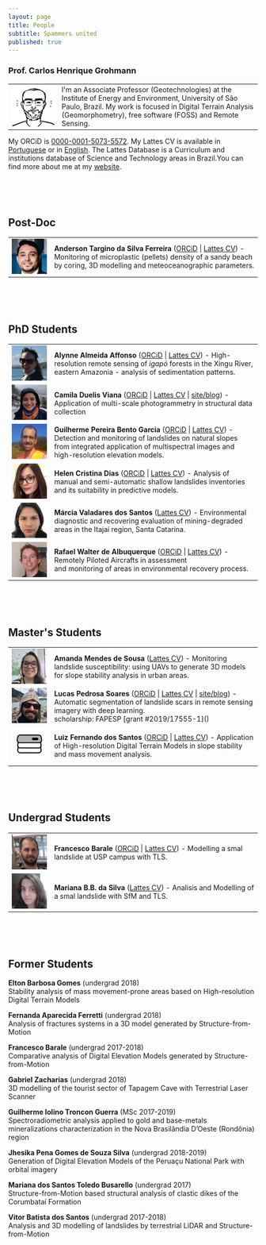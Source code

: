 ```yaml
---
layout: page
title: People
subtitle: Spammers united
published: true
---
```


### Prof. Carlos Henrique Grohmann

<table class="table-borderless" style="width:100%">
  <tr>
    <td width="20%"> <img src="/img/people/doodle_crop25.jpg" class="img-circle" width="99%"> </td>
    <td width="80%"> I'm an Associate Professor (Geotechnologies) at the Institute of Energy and Environment, University of São Paulo, Brazil. My work is focused in Digital Terrain Analysis (Geomorphometry), free software (FOSS) and Remote Sensing. </td> 
  </tr>
</table>

My ORCiD is [0000-0001-5073-5572](http://orcid.org/0000-0001-5073-5572). My Lattes CV is available in [Portuguese](http://lattes.cnpq.br/5846052449613692) or in [English](http://buscatextual.cnpq.br/buscatextual/visualizacv.do?metodo=apresentar&id=K4769337Z5&idiomaExibicao=2). The Lattes Database is a Curriculum and institutions database of Science and Technology areas in Brazil.You can find more about me at my [website](http://carlosgrohmann.com).


&nbsp;

&nbsp;

## Post-Doc

<table class="table-borderless" style="width:100%">
  <tr>
    <td width="17%"> <img src="/img/people/anderson.jpg" class="img-circle" width="99%"> </td>
    <td width="83%"> <b>Anderson Targino da Silva Ferreira</b> (<a href="http://orcid.org/0000-0002-0440-6273">ORCiD</a> | <a href="http://lattes.cnpq.br/2987031006640819">Lattes CV</a>) - Monitoring of microplastic (pellets) density of a sandy beach by coring, 3D modelling and meteoceanographic parameters. </td> 
  </tr>
</table>


&nbsp;

&nbsp;

## PhD Students

<table class="table-borderless" style="width:100%">
  <tr>
    <td width="17%"> <img src="/img/people/alynne.jpg" class="img-circle" width="99%"> </td>
    <td width="83%"> <b>Alynne Almeida Affonso</b> (<a href="http://orcid.org/0000-0002-2646-3922">ORCiD</a> | <a href="http://lattes.cnpq.br/3330746311709629">Lattes CV</a>) - High-resolution remote sensing of <i>igapó</i> forests in the Xingu River, eastern Amazonia - analysis of sedimentation patterns. </td> 
  </tr> 
  <tr>
    <td width="17%"> <img src="/img/people/camila.jpg" class="img-circle" width="99%"> </td>
    <td width="83%"> <b>Camila Duelis Viana</b> (<a href="http://orcid.org/0000-0001-7093-0244">ORCiD</a> | <a href="http://lattes.cnpq.br/8408152690266564">Lattes CV</a> | <a href="https://cdviana.github.io/">site/blog</a>) - Application of multi-scale photogrammetry in structural data collection </td> 
  </tr>
  <tr>
    <td width="17%"> <img src="/img/people/guilherme.jpg" class="img-circle" width="99%"> </td>
    <td width="83%"> <b>Guilherme Pereira Bento Garcia</b> (<a href="http://orcid.org/0000-0003-1209-7842">ORCiD</a> | <a href="http://lattes.cnpq.br/8143036335035110">Lattes CV</a>) - Detection and monitoring of landslides on natural slopes from integrated application of multispectral images and high-resolution elevation models. </td> 
  </tr>
  <tr>
    <td width="17%"> <img src="/img/people/helen.jpg" class="img-circle" width="99%"> </td>
    <td width="83%"> <b>Helen Cristina Dias</b> (<a href="http://orcid.org/0000-0002-5006-7006">ORCiD</a> | <a href="http://lattes.cnpq.br/6662222026617086">Lattes CV</a>) - Analysis of manual and semi-automatic shallow landslides inventories and its suitability in predictive models. </td> 
  </tr>
  <tr>
    <td width="17%"> <img src="/img/people/marcia.jpg" class="img-circle" width="99%"> </td>
    <td width="83%"> <b>Márcia Valadares dos Santos</b> (<a href="http://lattes.cnpq.br/4630051898845467">Lattes CV</a>) - Environmental diagnostic and recovering evaluation of mining-degraded areas in the Itajaí region, Santa Catarina. </td> 
  </tr>
  <tr>
    <td width="17%"> <img src="/img/people/rafael.jpg" class="img-circle" width="99%"> </td>
    <td width="83%"> <b>Rafael Walter de Albuquerque</b> (<a href="http://orcid.org/0000-0002-4294-5876">ORCiD</a> | <a href="http://lattes.cnpq.br/1122324819287451">Lattes CV</a>) - Remotely Piloted Aircrafts in assessment <br >and monitoring of areas in environmental recovery process. </td> 
  </tr>    
</table>


&nbsp;

&nbsp;

## Master's Students

<table class="table-borderless" style="width:100%">
  <tr>
    <td width="17%"> <img src="/img/people/amanda.jpg" class="img-circle" width="99%"> </td>
    <td width="83%"> <b>Amanda Mendes de Sousa</b>  (<a href="http://lattes.cnpq.br/1341083329457480">Lattes CV</a>) - Monitoring landslide susceptibility: using UAVs to generate 3D models for slope stability analysis in urban areas. </td> 
  </tr>
  <tr>
    <td width="17%"> <img src="/img/people/lucas.png" class="img-circle" width="99%"> </td>
    <td width="83%"> <b>Lucas Pedrosa Soares</b> (<a href="http://orcid.org/0000-0002-6980-597X">ORCiD</a> | <a href="http://lattes.cnpq.br/0242746303744589">Lattes CV</a> | <a href="https://lpsmlgeo.github.io/">site/blog</a>) - Automatic segmentation of landslide scars in remote sensing imagery with deep learning. <br> scholarship: FAPESP [grant #2019/17555-1]()</td> 
  </tr>
  <tr>
    <td width="17%"> <img src="/img/logos/spamlab_avatar.png" class="img-circle" width="99%"> </td>
    <td width="83%"> <b>Luiz Fernando dos Santos</b>  (<a href="http://orcid.org/0000-0003-2165-8058">ORCiD</a> | <a href="http://lattes.cnpq.br/9493267099200912">Lattes CV</a>) - Application of High-resolution Digital Terrain Models in slope stability and mass movement analysis. </td> 
  </tr>
</table>

 
&nbsp;

&nbsp;

## Undergrad Students


<table class="table-borderless" style="width:100%">
  <tr>
    <td width="17%"> <img src="/img/people/francesco.jpg" class="img-circle" width="99%"> </td>
    <td width="83%"> <b>Francesco Barale</b> (<a href="http://orcid.org/0000-0002-2527-3617">ORCiD</a> | <a href="http://lattes.cnpq.br/0059823974469880">Lattes CV</a>) - Modelling a smal landslide at USP campus with TLS. </td> 
  </tr>
  <tr>
    <td width="17%"> <img src="/img/people/marianabb2.jpg" class="img-circle" width="99%"> </td>
    <td width="83%"> <b>Mariana B.B. da Silva</b> (<a href="http://lattes.cnpq.br/6596101972048688">Lattes CV</a>) - Analisis and Modelling of a smal landslide with SfM and TLS. </td> 
  </tr>
</table>



&nbsp;

&nbsp;

## Former Students
**Elton Barbosa Gomes** (undergrad 2018)  
Stability analysis of mass movement-prone areas based on High-resolution Digital Terrain Models   

**Fernanda Aparecida Ferretti** (undergrad 2018)  
Analysis of fractures systems in a 3D model generated by Structure-from-Motion  

**Francesco Barale** (undergrad 2017-2018)  
Comparative analysis of Digital Elevation Models generated by Structure-from-Motion

**Gabriel Zacharias** (undergrad 2018)  
3D modelling of the tourist sector of Tapagem Cave with Terrestrial Laser Scanner  

**Guilherme Iolino Troncon Guerra** (MSc 2017-2019)  
Spectroradiometric analysis applied to gold and base-metals mineralizations characterization in the Nova Brasilândia D’Oeste (Rondônia) region  

**Jhesika Pena Gomes de Souza Silva** (undergrad 2018-2019)  
Generation of Digital Elevation Models of the Peruaçu National Park with orbital imagery  

**Mariana dos Santos Toledo Busarello** (undergrad 2017)  
Structure-from-Motion based structural analysis of clastic dikes of the Corumbataí Formation  

**Vitor Batista dos Santos** (undergrad 2017-2018)  
Analysis and 3D modelling of landslides by terrestrial LiDAR and Structure-from-Motion  
&nbsp;


